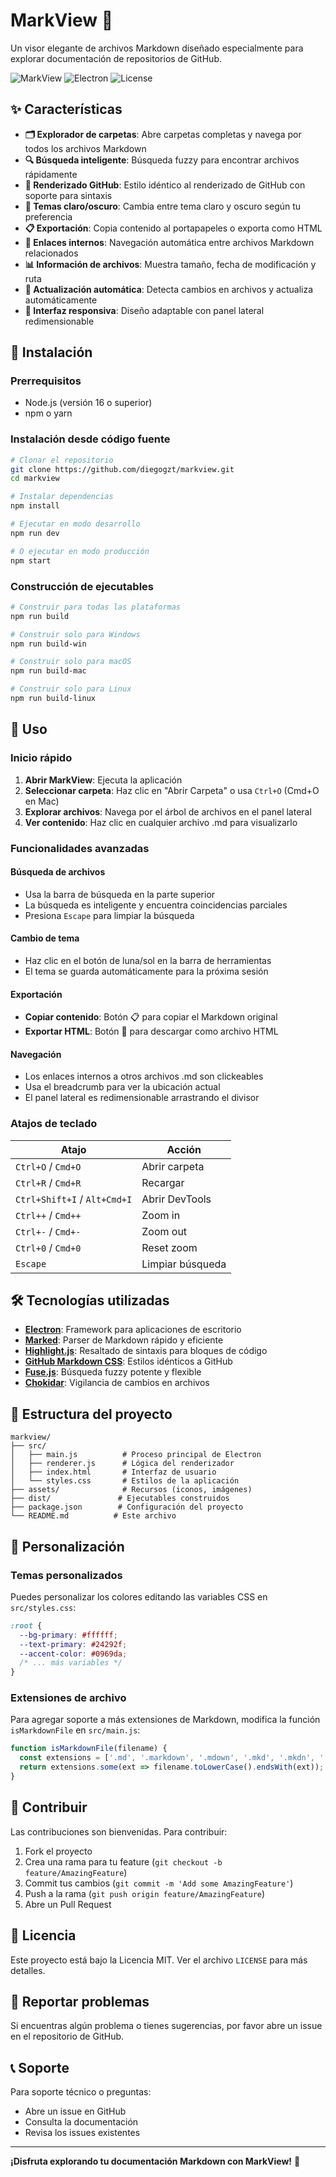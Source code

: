 # MarkView 📖

Un visor elegante de archivos Markdown diseñado especialmente para explorar documentación de repositorios de GitHub.

![MarkView](https://img.shields.io/badge/version-1.0.0-blue.svg)
![Electron](https://img.shields.io/badge/electron-27.0.0-brightgreen.svg)
![License](https://img.shields.io/badge/license-MIT-green.svg)

## ✨ Características

- **🗂️ Explorador de carpetas**: Abre carpetas completas y navega por todos los archivos Markdown
- **🔍 Búsqueda inteligente**: Búsqueda fuzzy para encontrar archivos rápidamente
- **🎨 Renderizado GitHub**: Estilo idéntico al renderizado de GitHub con soporte para sintaxis
- **🌙 Temas claro/oscuro**: Cambia entre tema claro y oscuro según tu preferencia
- **📋 Exportación**: Copia contenido al portapapeles o exporta como HTML
- **🔗 Enlaces internos**: Navegación automática entre archivos Markdown relacionados
- **📊 Información de archivos**: Muestra tamaño, fecha de modificación y ruta
- **🔄 Actualización automática**: Detecta cambios en archivos y actualiza automáticamente
- **📱 Interfaz responsiva**: Diseño adaptable con panel lateral redimensionable

## 🚀 Instalación

### Prerrequisitos

- Node.js (versión 16 o superior)
- npm o yarn

### Instalación desde código fuente

```bash
# Clonar el repositorio
git clone https://github.com/diegogzt/markview.git
cd markview

# Instalar dependencias
npm install

# Ejecutar en modo desarrollo
npm run dev

# O ejecutar en modo producción
npm start
```

### Construcción de ejecutables

```bash
# Construir para todas las plataformas
npm run build

# Construir solo para Windows
npm run build-win

# Construir solo para macOS
npm run build-mac

# Construir solo para Linux
npm run build-linux
```

## 📖 Uso

### Inicio rápido

1. **Abrir MarkView**: Ejecuta la aplicación
2. **Seleccionar carpeta**: Haz clic en "Abrir Carpeta" o usa `Ctrl+O` (Cmd+O en Mac)
3. **Explorar archivos**: Navega por el árbol de archivos en el panel lateral
4. **Ver contenido**: Haz clic en cualquier archivo .md para visualizarlo

### Funcionalidades avanzadas

#### Búsqueda de archivos
- Usa la barra de búsqueda en la parte superior
- La búsqueda es inteligente y encuentra coincidencias parciales
- Presiona `Escape` para limpiar la búsqueda

#### Cambio de tema
- Haz clic en el botón de luna/sol en la barra de herramientas
- El tema se guarda automáticamente para la próxima sesión

#### Exportación
- **Copiar contenido**: Botón 📋 para copiar el Markdown original
- **Exportar HTML**: Botón 💾 para descargar como archivo HTML

#### Navegación
- Los enlaces internos a otros archivos .md son clickeables
- Usa el breadcrumb para ver la ubicación actual
- El panel lateral es redimensionable arrastrando el divisor

### Atajos de teclado

| Atajo | Acción |
|-------|--------|
| `Ctrl+O` / `Cmd+O` | Abrir carpeta |
| `Ctrl+R` / `Cmd+R` | Recargar |
| `Ctrl+Shift+I` / `Alt+Cmd+I` | Abrir DevTools |
| `Ctrl++` / `Cmd++` | Zoom in |
| `Ctrl+-` / `Cmd+-` | Zoom out |
| `Ctrl+0` / `Cmd+0` | Reset zoom |
| `Escape` | Limpiar búsqueda |

## 🛠️ Tecnologías utilizadas

- **[Electron](https://electronjs.org/)**: Framework para aplicaciones de escritorio
- **[Marked](https://marked.js.org/)**: Parser de Markdown rápido y eficiente
- **[Highlight.js](https://highlightjs.org/)**: Resaltado de sintaxis para bloques de código
- **[GitHub Markdown CSS](https://github.com/sindresorhus/github-markdown-css)**: Estilos idénticos a GitHub
- **[Fuse.js](https://fusejs.io/)**: Búsqueda fuzzy potente y flexible
- **[Chokidar](https://github.com/paulmillr/chokidar)**: Vigilancia de cambios en archivos

## 📁 Estructura del proyecto

```
markview/
├── src/
│   ├── main.js          # Proceso principal de Electron
│   ├── renderer.js      # Lógica del renderizador
│   ├── index.html       # Interfaz de usuario
│   └── styles.css       # Estilos de la aplicación
├── assets/              # Recursos (iconos, imágenes)
├── dist/               # Ejecutables construidos
├── package.json        # Configuración del proyecto
└── README.md          # Este archivo
```

## 🎨 Personalización

### Temas personalizados

Puedes personalizar los colores editando las variables CSS en `src/styles.css`:

```css
:root {
  --bg-primary: #ffffff;
  --text-primary: #24292f;
  --accent-color: #0969da;
  /* ... más variables */
}
```

### Extensiones de archivo

Para agregar soporte a más extensiones de Markdown, modifica la función `isMarkdownFile` en `src/main.js`:

```javascript
function isMarkdownFile(filename) {
  const extensions = ['.md', '.markdown', '.mdown', '.mkd', '.mkdn', '.mdx'];
  return extensions.some(ext => filename.toLowerCase().endsWith(ext));
}
```

## 🤝 Contribuir

Las contribuciones son bienvenidas. Para contribuir:

1. Fork el proyecto
2. Crea una rama para tu feature (`git checkout -b feature/AmazingFeature`)
3. Commit tus cambios (`git commit -m 'Add some AmazingFeature'`)
4. Push a la rama (`git push origin feature/AmazingFeature`)
5. Abre un Pull Request

## 📝 Licencia

Este proyecto está bajo la Licencia MIT. Ver el archivo `LICENSE` para más detalles.

## 🐛 Reportar problemas

Si encuentras algún problema o tienes sugerencias, por favor abre un issue en el repositorio de GitHub.

## 📞 Soporte

Para soporte técnico o preguntas:

- Abre un issue en GitHub
- Consulta la documentación
- Revisa los issues existentes

---

**¡Disfruta explorando tu documentación Markdown con MarkView!** 🚀